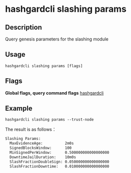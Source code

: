 # hashgardcli slashing params

## Description

Query genesis parameters for the slashing module

## Usage

```
hashgardcli slashing params [flags]
```

## Flags

**Global flags, query command flags** [hashgardcli](../README.md)

## Example


```
hashgardcli slashing params --trust-node
```

The result is as follows：

```txt
Slashing Params:
  MaxEvidenceAge:          2m0s
  SignedBlocksWindow:      100
  MinSignedPerWindow:      0.500000000000000000
  DowntimeJailDuration:    10m0s
  SlashFractionDoubleSign: 0.050000000000000000
  SlashFractionDowntime:   0.010000000000000000
```
